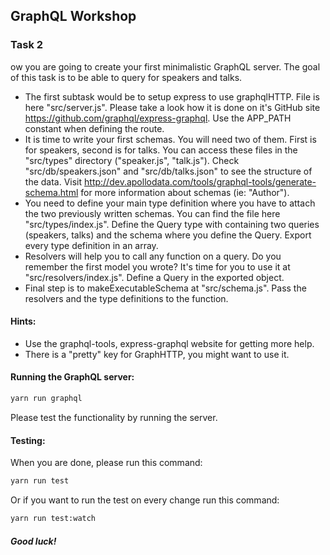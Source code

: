 ## GraphQL Workshop

### Task 2
ow you are going to create your first minimalistic GraphQL server. The goal of this task is to be able to query for speakers and talks.

- The first subtask would be to setup express to use graphqlHTTP. File is here "src/server.js". Please take a look how it is done on it's GitHub site https://github.com/graphql/express-graphql. Use the APP_PATH constant when defining the route.
- It is time to write your first schemas. You will need two of them. First is for speakers, second is for talks. You can access these files in the "src/types" directory ("speaker.js", "talk.js"). Check "src/db/speakers.json" and "src/db/talks.json" to see the structure of the data. Visit http://dev.apollodata.com/tools/graphql-tools/generate-schema.html for more information about schemas (ie: "Author").
- You need to define your main type definition where you have to attach the two previously written schemas. You can find the file here "src/types/index.js". Define the Query type with containing two queries (speakers, talks) and the schema where you define the Query. Export every type definition in an array.
- Resolvers will help you to call any function on a query. Do you remember the first model you wrote? It's time for you to use it at "src/resolvers/index.js". Define a Query in the exported object.
- Final step is to makeExecutableSchema at "src/schema.js". Pass the resolvers and the type definitions to the function.


#### Hints:
- Use the graphql-tools, express-graphql website for getting more help.
- There is a "pretty" key for GraphHTTP, you might want to use it.

#### Running the GraphQL server:
```bash
yarn run graphql
```
Please test the functionality by running the server.

#### Testing:
When you are done, please run this command:

```bash
yarn run test
```

Or if you want to run the test on every change run this command:

```bash
yarn run test:watch
```

##### Good luck!
